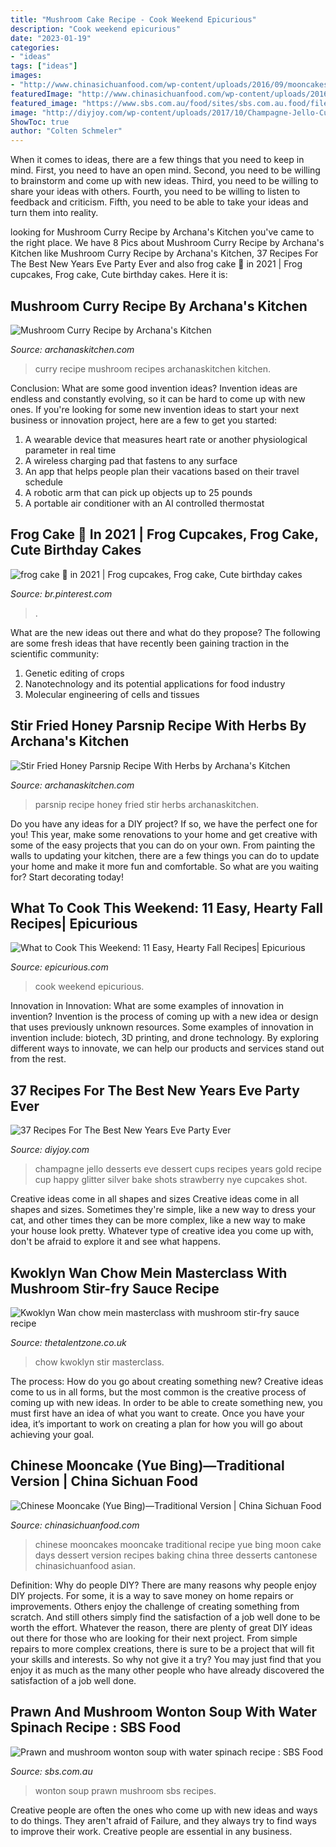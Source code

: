 ```yaml
---
title: "Mushroom Cake Recipe - Cook Weekend Epicurious"
description: "Cook weekend epicurious"
date: "2023-01-19"
categories:
- "ideas"
tags: ["ideas"]
images:
- "http://www.chinasichuanfood.com/wp-content/uploads/2016/09/mooncakes-after-three-days_-10-copy.jpg"
featuredImage: "http://www.chinasichuanfood.com/wp-content/uploads/2016/09/mooncakes-after-three-days_-10-copy.jpg"
featured_image: "https://www.sbs.com.au/food/sites/sbs.com.au.food/files/WontonSoup_AsianLeaf.jpg"
image: "http://diyjoy.com/wp-content/uploads/2017/10/Champagne-Jello-Cups.jpg"
ShowToc: true
author: "Colten Schmeler"
---
```



When it comes to ideas, there are a few things that you need to keep in mind. First, you need to have an open mind. Second, you need to be willing to brainstorm and come up with new ideas. Third, you need to be willing to share your ideas with others. Fourth, you need to be willing to listen to feedback and criticism. Fifth, you need to be able to take your ideas and turn them into reality.

	

		
looking for Mushroom Curry Recipe by Archana&#039;s Kitchen you've came to the right place. We have 8 Pics about Mushroom Curry Recipe by Archana&#039;s Kitchen like Mushroom Curry Recipe by Archana&#039;s Kitchen, 37 Recipes For The Best New Years Eve Party Ever and also frog cake 🐸 in 2021 | Frog cupcakes, Frog cake, Cute birthday cakes. Here it is:
		
    
## Mushroom Curry Recipe By Archana&#039;s Kitchen

<img loading=lazy src="https://www.archanaskitchen.com/images/archanaskitchen/0-Archanas-Kitchen-Recipes/2019/Mushroon_Curry_Recipe_9.jpg" onerror="this.onerror=null;this.src='https://tse3.mm.bing.net/th?id=OIP.XqRmRorfr_34RdP6sK3djwHaI_&amp;pid=15.1';" alt="Mushroom Curry Recipe by Archana&#039;s Kitchen">

_Source: archanaskitchen.com_

>curry recipe mushroom recipes archanaskitchen kitchen. 

	

Conclusion: What are some good invention ideas?
Invention ideas are endless and constantly evolving, so it can be hard to come up with new ones. If you're looking for some new invention ideas to start your next business or innovation project, here are a few to get you started: 
1. A wearable device that measures heart rate or another physiological parameter in real time 
2. A wireless charging pad that fastens to any surface 
3. An app that helps people plan their vacations based on their travel schedule 
4. A robotic arm that can pick up objects up to 25 pounds 
5. A portable air conditioner with an AI controlled thermostat 

    
## Frog Cake 🐸 In 2021 | Frog Cupcakes, Frog Cake, Cute Birthday Cakes

<img loading=lazy src="https://i.pinimg.com/736x/69/3b/ab/693babac5581f59328fa6c9fa419ad67.jpg" onerror="this.onerror=null;this.src='https://tse2.mm.bing.net/th?id=OIP.xatl3VZHgRf50E5ZEo6gQQHaJ3&amp;pid=15.1';" alt="frog cake 🐸 in 2021 | Frog cupcakes, Frog cake, Cute birthday cakes">

_Source: br.pinterest.com_

>. 

	

What are the new ideas out there and what do they propose?
The following are some fresh ideas that have recently been gaining traction in the scientific community: 
1. Genetic editing of crops
2. Nanotechnology and its potential applications for food industry
3. Molecular engineering of cells and tissues 

    
## Stir Fried Honey Parsnip Recipe With Herbs By Archana&#039;s Kitchen

<img loading=lazy src="https://www.archanaskitchen.com/images/archanaskitchen/World_Appetizers/Stir_Fried_Honey_Parsnip_Recipe_with_Herbs-1.jpg" onerror="this.onerror=null;this.src='https://tse1.mm.bing.net/th?id=OIP.WidXj903SfW0swlQMFatCAHaJ3&amp;pid=15.1';" alt="Stir Fried Honey Parsnip Recipe With Herbs by Archana&#039;s Kitchen">

_Source: archanaskitchen.com_

>parsnip recipe honey fried stir herbs archanaskitchen. 

	

Do you have any ideas for a DIY project? If so, we have the perfect one for you! This year, make some renovations to your home and get creative with some of the easy projects that you can do on your own. From painting the walls to updating your kitchen, there are a few things you can do to update your home and make it more fun and comfortable. So what are you waiting for? Start decorating today!

    
## What To Cook This Weekend: 11 Easy, Hearty Fall Recipes| Epicurious

<img loading=lazy src="https://assets.epicurious.com/photos/5be07fbb2fe7312d27b2e6f4/16:9/w_1600,c_limit/cheesy-kale-and-mushroom-strata-recipe-BA-110518.jpg?mbid=social_retweet" onerror="this.onerror=null;this.src='https://tse2.mm.bing.net/th?id=OIP.3D51h4Rive1kiWtBWrshmgHaEK&amp;pid=15.1';" alt="What to Cook This Weekend: 11 Easy, Hearty Fall Recipes| Epicurious">

_Source: epicurious.com_

>cook weekend epicurious. 

	

Innovation in Innovation: What are some examples of innovation in invention?
Invention is the process of coming up with a new idea or design that uses previously unknown resources. Some examples of innovation in invention include: biotech, 3D printing, and drone technology. By exploring different ways to innovate, we can help our products and services stand out from the rest.

    
## 37 Recipes For The Best New Years Eve Party Ever

<img loading=lazy src="http://diyjoy.com/wp-content/uploads/2017/10/Champagne-Jello-Cups.jpg" onerror="this.onerror=null;this.src='https://tse2.mm.bing.net/th?id=OIP.qJDD3r91lLDlZvX0z0x-1AHaLI&amp;pid=15.1';" alt="37 Recipes For The Best New Years Eve Party Ever">

_Source: diyjoy.com_

>champagne jello desserts eve dessert cups recipes years gold recipe cup happy glitter silver bake shots strawberry nye cupcakes shot. 

	

Creative ideas come in all shapes and sizes
Creative ideas come in all shapes and sizes. Sometimes they're simple, like a new way to dress your cat, and other times they can be more complex, like a new way to make your house look pretty. Whatever type of creative idea you come up with, don't be afraid to explore it and see what happens.

    
## Kwoklyn Wan Chow Mein Masterclass With Mushroom Stir-fry Sauce Recipe

<img loading=lazy src="https://thetalentzone.co.uk/musictv/wp-content/uploads/2020/01/stir-fry.png" onerror="this.onerror=null;this.src='https://tse1.mm.bing.net/th?id=OIP.nd7QIS6IcL7o7zWpWVtSnQHaD3&amp;pid=15.1';" alt="Kwoklyn Wan chow mein masterclass with mushroom stir-fry sauce recipe">

_Source: thetalentzone.co.uk_

>chow kwoklyn stir masterclass. 

	

The process: How do you go about creating something new?
Creative ideas come to us in all forms, but the most common is the creative process of coming up with new ideas. In order to be able to create something new, you must first have an idea of what you want to create. Once you have your idea, it’s important to work on creating a plan for how you will go about achieving your goal.

    
## Chinese Mooncake (Yue Bing)—Traditional Version | China Sichuan Food

<img loading=lazy src="http://www.chinasichuanfood.com/wp-content/uploads/2016/09/mooncakes-after-three-days_-10-copy.jpg" onerror="this.onerror=null;this.src='https://tse4.mm.bing.net/th?id=OIP.ZtL9ZbmueUb-GswkgHPFogHaLH&amp;pid=15.1';" alt="Chinese Mooncake (Yue Bing)—Traditional Version | China Sichuan Food">

_Source: chinasichuanfood.com_

>chinese mooncakes mooncake traditional recipe yue bing moon cake days dessert version recipes baking china three desserts cantonese chinasichuanfood asian. 

	

Definition: Why do people DIY?
There are many reasons why people enjoy DIY projects. For some, it is a way to save money on home repairs or improvements. Others enjoy the challenge of creating something from scratch. And still others simply find the satisfaction of a job well done to be worth the effort.
Whatever the reason, there are plenty of great DIY ideas out there for those who are looking for their next project. From simple repairs to more complex creations, there is sure to be a project that will fit your skills and interests. So why not give it a try? You may just find that you enjoy it as much as the many other people who have already discovered the satisfaction of a job well done.

    
## Prawn And Mushroom Wonton Soup With Water Spinach Recipe : SBS Food

<img loading=lazy src="https://www.sbs.com.au/food/sites/sbs.com.au.food/files/WontonSoup_AsianLeaf.jpg" onerror="this.onerror=null;this.src='https://tse1.mm.bing.net/th?id=OIP.hfDG9_S_XkxVk3zBuG6qMQHaLG&amp;pid=15.1';" alt="Prawn and mushroom wonton soup with water spinach recipe : SBS Food">

_Source: sbs.com.au_

>wonton soup prawn mushroom sbs recipes. 

	

Creative people are often the ones who come up with new ideas and ways to do things. They aren't afraid of Failure, and they always try to find ways to improve their work. Creative people are essential in any business.

